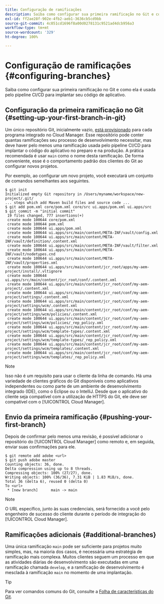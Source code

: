 ```yaml
---
title: Configuração de ramificações
description: Saiba como configurar sua primeira ramificação no Git e como ela é usada pelo pipeline CI/CD para implantar seu código de aplicativo.
exl-id: ff2ae28f-902e-4fb2-aeb1-3636cb5cd9bb
source-git-commit: 4c051cd1696f8a00d0278131c9521ad4dcb956a3
workflow-type: tm+mt
source-wordcount: '329'
ht-degree: 100%

---
```



# Configuração de ramificações {#configuring-branches}

Saiba como configurar sua primeira ramificação no Git e como ela é usada pelo pipeline CI/CD para implantar seu código de aplicativo.

## Configuração da primeira ramificação no Git {#setting-up-your-first-branch-in-git}

Um único repositório Git, inicialmente vazio, [está provisionado](/help/requirements/environment-provisioning.md) para cada programa integrado no Cloud Manager. Esse repositório pode conter quantas ramificações seu processo de desenvolvimento necessitar, mas deve haver pelo menos uma ramificação usada pelo pipeline CI/CD para implantar o código do aplicativo no preparo e na produção. A prática recomendada é usar `main` como o nome desta ramificação. De forma conveniente, esse é o comportamento padrão dos clientes do Git ao configurar novos projetos.

Por exemplo, ao configurar um novo projeto, você executará um conjunto de comandos semelhantes aos seguintes.

```shell
$ git init
Initialized empty Git repository in /Users/myname/workspace/new-project/.git/
... steps which add Maven build files and source code ...
$ git add pom.xml core/pom.xml core/src ui.apps/pom.xml ui.apps/src
$ git commit -m "initial commit"
 19 files changed, 777 insertions(+)
 create mode 100644 core/pom.xml
 create mode 100644 pom.xml
 create mode 100644 ui.apps/pom.xml
 create mode 100644 ui.apps/src/main/content/META-INF/vault/config.xml
 create mode 100644 ui.apps/src/main/content/META-INF/vault/definition/.content.xml
 create mode 100644 ui.apps/src/main/content/META-INF/vault/filter.xml
 create mode 100644 ui.apps/src/main/content/META-INF/vault/nodetypes.cnd
 create mode 100644 ui.apps/src/main/content/META-INF/vault/properties.xml
 create mode 100644 ui.apps/src/main/content/jcr_root/apps/my-aem-project/install/.vltignore
 create mode 100644 ui.apps/src/main/content/jcr_root/conf/.content.xml
 create mode 100644 ui.apps/src/main/content/jcr_root/conf/my-aem-project/.content.xml
 create mode 100644 ui.apps/src/main/content/jcr_root/conf/my-aem-project/settings/.content.xml
 create mode 100644 ui.apps/src/main/content/jcr_root/conf/my-aem-project/settings/wcm/.content.xml
 create mode 100644 ui.apps/src/main/content/jcr_root/conf/my-aem-project/settings/wcm/policies/.content.xml
 create mode 100644 ui.apps/src/main/content/jcr_root/conf/my-aem-project/settings/wcm/policies/_rep_policy.xml
 create mode 100644 ui.apps/src/main/content/jcr_root/conf/my-aem-project/settings/wcm/template-types/.content.xml
 create mode 100644 ui.apps/src/main/content/jcr_root/conf/my-aem-project/settings/wcm/template-types/_rep_policy.xml
 create mode 100644 ui.apps/src/main/content/jcr_root/conf/my-aem-project/settings/wcm/templates/.content.xml
 create mode 100644 ui.apps/src/main/content/jcr_root/conf/my-aem-project/settings/wcm/templates/_rep_policy.xml
```

>[!NOTE]
>
>Isso não é um requisito para usar o cliente da linha de comando. Há uma variedade de clientes gráficos do Git disponíveis como aplicativos independentes ou como parte de um ambiente de desenvolvimento integrado (IDE), como o Eclipse ou o IntelliJ. Desde que o aplicativo do cliente seja compatível com a utilização de HTTPS do Git, ele deve ser compatível com o [!UICONTROL Cloud Manager].

## Envio da primeira ramificação {#pushing-your-first-branch}

Depois de confirmar pelo menos uma revisão, é possível adicionar o repositório do [!UICONTROL Cloud Manager] como remoto e, em seguida, enviar suas confirmações para ele.

```shell
$ git remote add adobe <url>
$ git push adobe master
Counting objects: 36, done.
Delta compression using up to 8 threads.
Compressing objects: 100% (27/27), done.
Writing objects: 100% (36/36), 7.31 KiB | 1.83 MiB/s, done.
Total 36 (delta 6), reused 0 (delta 0)
To <url>
 * [new branch]      main -> main
```

>[!NOTE]
>
>O URL específico, junto às suas credenciais, será fornecido a você pelo engenheiro de sucesso do cliente durante o período de integração do [!UICONTROL Cloud Manager].

## Ramificações adicionais {#additional-branches}

Uma única ramificação `main` pode ser suficiente para projetos muito simples, mas, na maioria dos casos, é necessária uma estratégia de ramificação mais complexa. Muitos clientes seguem um processo em que as atividades diárias de desenvolvimento são executadas em uma ramificação chamada `develop`, e a ramificação de desenvolvimento é mesclada à ramificação `main` no momento de uma implantação.

>[!TIP]
>
>Para ver comandos comuns do Git, consulte a [Folha de características do Git](https://github.github.com/training-kit/downloads/github-git-cheat-sheet).
